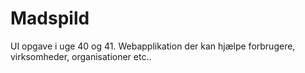# Madspild
UI opgave i uge 40 og 41. Webapplikation der kan hjælpe forbrugere, virksomheder, organisationer etc.. 
